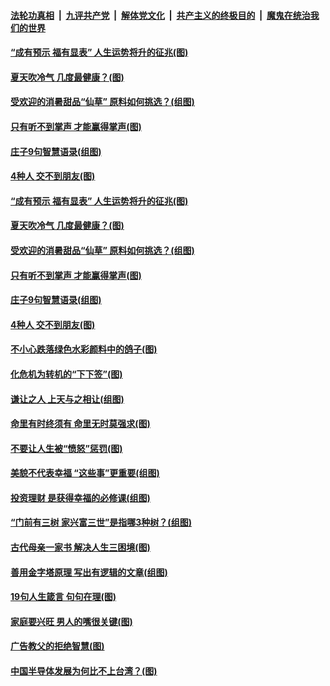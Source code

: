 

####  [法轮功真相](../../../../basic/blob/master/README.md?t=07271902) &nbsp;|&nbsp; [九评共产党](../../../../9ping.md/blob/master/README.md?t=07271902) &nbsp;|&nbsp; [解体党文化](../../../../jtdwh.md/blob/master/README.md?t=07271902)  &nbsp;|&nbsp; [共产主义的终极目的](../../../../gczydzjmd.md/blob/master/README.md?t=07271902) &nbsp;|&nbsp; [魔鬼在统治我们的世界](../../../../mgztzwmdsj.md/blob/master/README.md?t=07271902) 

#### [“成有预示 福有显表” 人生运势将升的征兆(图)](../pages/p8/941025.md?t=07271902) 

#### [夏天吹冷气 几度最健康？(图)](../pages/p8/940956.md?t=07271902) 

#### [受欢迎的消暑甜品“仙草” 原料如何挑选？(组图)](../pages/p8/940850.md?t=07271902) 

#### [只有听不到掌声 才能赢得掌声(图)](../pages/p8/940636.md?t=07271902) 

#### [庄子9句智慧语录(组图)](../pages/p8/940644.md?t=07271902) 

#### [4种人 交不到朋友(图)](../pages/p8/940609.md?t=07271902) 

#### [“成有预示 福有显表” 人生运势将升的征兆(图)](../pages/p8/941025.md?t=07271902) 

#### [夏天吹冷气 几度最健康？(图)](../pages/p8/940956.md?t=07271902) 

#### [受欢迎的消暑甜品“仙草” 原料如何挑选？(组图)](../pages/p8/940850.md?t=07271902) 

#### [只有听不到掌声 才能赢得掌声(图)](../pages/p8/940636.md?t=07271902) 

#### [庄子9句智慧语录(组图)](../pages/p8/940644.md?t=07271902) 

#### [4种人 交不到朋友(图)](../pages/p8/940609.md?t=07271902) 

#### [不小心跌落绿色水彩颜料中的鸽子(图)](../pages/p8/940733.md?t=07271902) 

#### [化危机为转机的“下下签”(图)](../pages/p8/940628.md?t=07271902) 

#### [谦让之人 上天与之相让(组图)](../pages/p8/938029.md?t=07271902) 

#### [命里有时终须有 命里无时莫强求(图)](../pages/p8/940454.md?t=07271902) 

#### [不要让人生被“愤怒”惩罚(图)](../pages/p8/940751.md?t=07271902) 

#### [美貌不代表幸福 “这些事”更重要(组图)](../pages/p8/940633.md?t=07271902) 

#### [投资理财 是获得幸福的必修课(组图)](../pages/p8/940728.md?t=07271902) 

#### [“门前有三树 家兴富三世”是指哪3种树？(组图)](../pages/p8/940619.md?t=07271902) 

#### [古代母亲一家书 解决人生三困境(图)](../pages/p8/940639.md?t=07271902) 

#### [善用金字塔原理 写出有逻辑的文章(组图)](../pages/p8/940603.md?t=07271902) 

#### [19句人生箴言 句句在理(图)](../pages/p8/940582.md?t=07271902) 

#### [家庭要兴旺 男人的嘴很关键(图)](../pages/p8/940551.md?t=07271902) 

#### [广告教父的拒绝智慧(图)](../pages/p8/940447.md?t=07271902) 

#### [中国半导体发展为何比不上台湾？(图)](../pages/p8/940524.md?t=07271902) 

